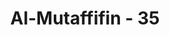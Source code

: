 ---
title: "Al-Mutaffifin - 35"
no: 35
arabic_no: ٣٥
ayah: عَلَى الْاَرَاۤىِٕكِ يَنْظُرُوْنَۗ
translation: "mereka (duduk) di atas dipan-dipan melepas pandangan."
tafsir: "Mereka duduk santai di atas dipan-dipan sambil memandang apa yang diperbuat oleh Allah terhadap orang-orang kafir dalam neraka."
---